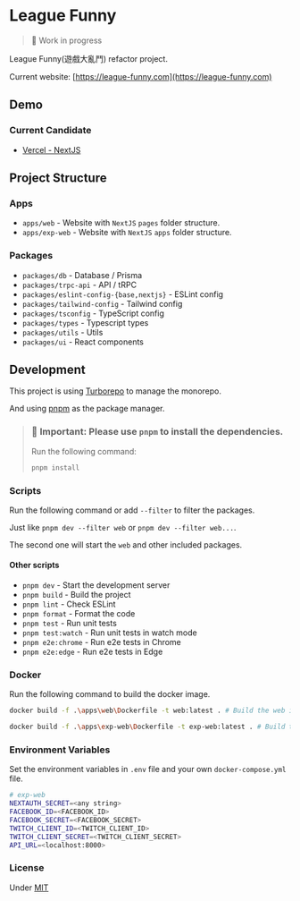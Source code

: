 # League Funny

> 👷 Work in progress

League Funny(遊戲大亂鬥) refactor project.

Current website: [https://league-funny.com](https://league-funny.com)

## Demo

### Current Candidate

- [Vercel - NextJS](https://league-funny.vercel.app)

## Project Structure

### Apps

- `apps/web` - Website with `NextJS` `pages` folder structure.
- `apps/exp-web` - Website with `NextJS` `apps` folder structure.

### Packages

- `packages/db` - Database / Prisma
- `packages/trpc-api` - API / tRPC
- `packages/eslint-config-{base,nextjs}` - ESLint config
- `packages/tailwind-config` - Tailwind config
- `packages/tsconfig` - TypeScript config
- `packages/types` - Typescript types
- `packages/utils` - Utils
- `packages/ui` - React components

## Development

This project is using [Turborepo](https://turborepo.org/) to manage the monorepo.

And using [pnpm](https://pnpm.io/) as the package manager.

> ### 📌 **Important: Please use `pnpm` to install the dependencies.**
>
> Run the following command:
>
> ```bash
> pnpm install
> ```

### Scripts

Run the following command or add `--filter` to filter the packages.

Just like `pnpm dev --filter web` or `pnpm dev --filter web...`.

The second one will start the `web` and other included packages.

#### Other scripts

- `pnpm dev` - Start the development server
- `pnpm build` - Build the project
- `pnpm lint` - Check ESLint
- `pnpm format` - Format the code
- `pnpm test` - Run unit tests
- `pnpm test:watch` - Run unit tests in watch mode
- `pnpm e2e:chrome` - Run e2e tests in Chrome
- `pnpm e2e:edge` - Run e2e tests in Edge

### Docker

Run the following command to build the docker image.

```bash
docker build -f .\apps\web\Dockerfile -t web:latest . # Build the web image

docker build -f .\apps\exp-web\Dockerfile -t exp-web:latest . # Build the exp-web image
```

### Environment Variables

Set the environment variables in `.env` file and your own `docker-compose.yml` file.

```bash
# exp-web
NEXTAUTH_SECRET=<any string>
FACEBOOK_ID=<FACEBOOK_ID>
FACEBOOK_SECRET=<FACEBOOK_SECRET>
TWITCH_CLIENT_ID=<TWITCH_CLIENT_ID>
TWITCH_CLIENT_SECRET=<TWITCH_CLIENT_SECRET>
API_URL=<localhost:8000>
```

### License

Under [MIT](LICENSE)

